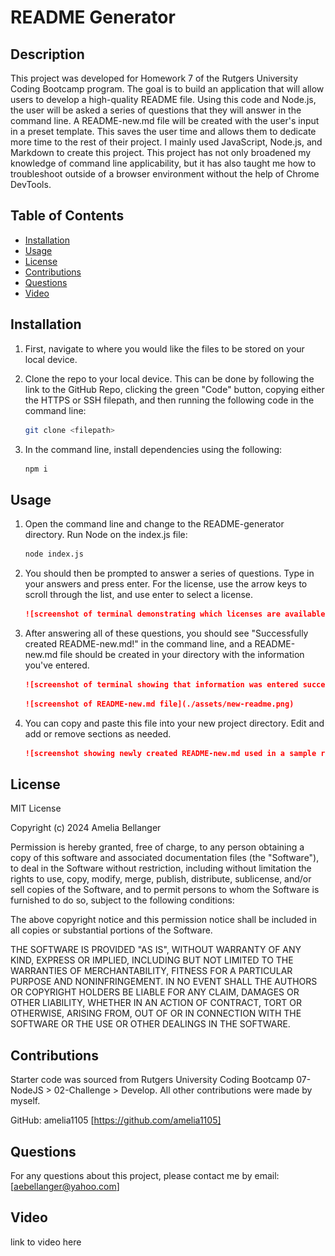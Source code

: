 # README Generator

## Description

This project was developed for Homework 7 of the Rutgers University Coding Bootcamp program. The goal is to build an application that will allow users to develop a high-quality README file. Using this code and Node.js, the user will be asked a series of questions that they will answer in the command line. A README-new.md file will be created with the user's input in a preset template. This saves the user time and allows them to dedicate more time to the rest of their project. I mainly used JavaScript, Node.js, and Markdown to create this project. This project has not only broadened my knowledge of command line applicability, but it has also taught me how to troubleshoot outside of a browser environment without the help of Chrome DevTools.

## Table of Contents

- [Installation](#installation)
- [Usage](#usage)
- [License](#license)
- [Contributions](#contributions)
- [Questions](#questions)
- [Video](#video)

## Installation

1. First, navigate to where you would like the files to be stored on your local device.

2. Clone the repo to your local device. This can be done by following the link to the GitHub Repo, clicking the green "Code" button, copying either the HTTPS or SSH filepath, and then running the following code in the command line:

    ```sh
    git clone <filepath>
    ```

3. In the command line, install dependencies using the following:

    ```sh
    npm i
    ```

## Usage

1. Open the command line and change to the README-generator directory. Run Node on the index.js file:

    ```sh
    node index.js
    ```

2. You should then be prompted to answer a series of questions. Type in your answers and press enter. For the license, use the arrow keys to scroll through the list, and use enter to select a license.

    ```md
    ![screenshot of terminal demonstrating which licenses are available](./assets/license-choices.png)
    ```

3. After answering all of these questions, you should see "Successfully created README-new.md!" in the command line, and a README-new.md file should be created in your directory with the information you've entered. 

    ```md
    ![screenshot of terminal showing that information was entered successfully](./assets/success.png)
    ```

    ```md
    ![screenshot of README-new.md file](./assets/new-readme.png)
    ```

4. You can copy and paste this file into your new project directory. Edit and add or remove sections as needed.

    ```md
    ![screenshot showing newly created README-new.md used in a sample repo](./assets/sample-repo.png)
    ```

## License

MIT License

Copyright (c) 2024 Amelia Bellanger

Permission is hereby granted, free of charge, to any person obtaining a copy
of this software and associated documentation files (the "Software"), to deal
in the Software without restriction, including without limitation the rights
to use, copy, modify, merge, publish, distribute, sublicense, and/or sell
copies of the Software, and to permit persons to whom the Software is
furnished to do so, subject to the following conditions:

The above copyright notice and this permission notice shall be included in all
copies or substantial portions of the Software.

THE SOFTWARE IS PROVIDED "AS IS", WITHOUT WARRANTY OF ANY KIND, EXPRESS OR
IMPLIED, INCLUDING BUT NOT LIMITED TO THE WARRANTIES OF MERCHANTABILITY,
FITNESS FOR A PARTICULAR PURPOSE AND NONINFRINGEMENT. IN NO EVENT SHALL THE
AUTHORS OR COPYRIGHT HOLDERS BE LIABLE FOR ANY CLAIM, DAMAGES OR OTHER
LIABILITY, WHETHER IN AN ACTION OF CONTRACT, TORT OR OTHERWISE, ARISING FROM,
OUT OF OR IN CONNECTION WITH THE SOFTWARE OR THE USE OR OTHER DEALINGS IN THE
SOFTWARE.

## Contributions

Starter code was sourced from Rutgers University Coding Bootcamp 07-NodeJS > 02-Challenge > Develop. All other contributions were made by myself. 

GitHub: amelia1105 [https://github.com/amelia1105]

## Questions

For any questions about this project, please contact me by email: [aebellanger@yahoo.com]

## Video
link to video here